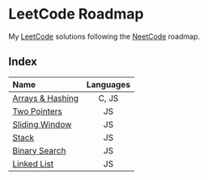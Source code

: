 # LeetCode Roadmap

My [LeetCode](https://leetcode.com/problemset/all/) solutions following the [NeetCode](https://neetcode.io/) roadmap.

## Index

| **Name**                                | **Languages** |
| :-------------------------------------- | :-----------: |
| [Arrays & Hashing](./1-arrays-hashing/) |     C, JS     |
| [Two Pointers](./2-two-pointers/)       |      JS       |
| [Sliding Window](./3-sliding-window/)   |      JS       |
| [Stack](./4-stack/)                     |      JS       |
| [Binary Search](./5-binary-search/)     |      JS       |
| [Linked List](./6-linked-list/)         |      JS       |
